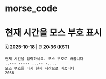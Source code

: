 # morse_code
# 현재 시간을 모스 부호 표시
<!-- MORSE_TIME_START -->
🗓️ **2025-10-18** | ⏰ **20:36 (KST)**

```
현재 시간을 입력하세요. 모스 부호로 바꿉니다
..--- ----- ...-- -....
모스 부호를 다시 현재 시간으로 바꿉니다
2036
```
<!-- MORSE_TIME_END -->
